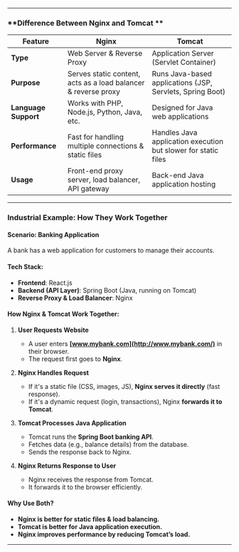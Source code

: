
---

### **Difference Between Nginx and Tomcat **


| Feature              | **Nginx**                                                      | **Tomcat**                                                     |
| -------------------- | -------------------------------------------------------------- | -------------------------------------------------------------- |
| **Type**             | Web Server & Reverse Proxy                                     | Application Server (Servlet Container)                         |
| **Purpose**          | Serves static content, acts as a load balancer & reverse proxy | Runs Java-based applications (JSP, Servlets, Spring Boot)      |
| **Language Support** | Works with PHP, Node.js, Python, Java, etc.                    | Designed for Java web applications                             |
| **Performance**      | Fast for handling multiple connections & static files          | Handles Java application execution but slower for static files |
| **Usage**            | Front-end proxy server, load balancer, API gateway             | Back-end Java application hosting                              |

---

### **Industrial Example: How They Work Together**

#### **Scenario: Banking Application**

A bank has a web application for customers to manage their accounts.

#### **Tech Stack:**

- **Frontend**: React.js
- **Backend (API Layer)**: Spring Boot (Java, running on Tomcat)
- **Reverse Proxy & Load Balancer**: Nginx

#### **How Nginx & Tomcat Work Together:**

1. **User Requests Website**
    
    - A user enters **[www.mybank.com](http://www.mybank.com/)** in their browser.
    - The request first goes to **Nginx**.
2. **Nginx Handles Request**
    
    - If it's a static file (CSS, images, JS), **Nginx serves it directly** (fast response).
    - If it's a dynamic request (login, transactions), Nginx **forwards it to Tomcat**.
3. **Tomcat Processes Java Application**
    
    - Tomcat runs the **Spring Boot banking API**.
    - Fetches data (e.g., balance details) from the database.
    - Sends the response back to Nginx.
4. **Nginx Returns Response to User**
    
    - Nginx receives the response from Tomcat.
    - It forwards it to the browser efficiently.

#### **Why Use Both?**

- **Nginx is better for static files & load balancing.**
- **Tomcat is better for Java application execution.**
- **Nginx improves performance by reducing Tomcat’s load.**

---
